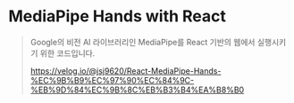 # MediaPipe Hands with React
> Google의 비전 AI 라이브러리인 MediaPipe를 React 기반의 웹에서 실행시키기 위한 코드입니다.
>
> 
> https://velog.io/@jsj9620/React-MediaPipe-Hands-%EC%9B%B9%EC%97%90%EC%84%9C-%EB%9D%84%EC%9B%8C%EB%B3%B4%EA%B8%B0
